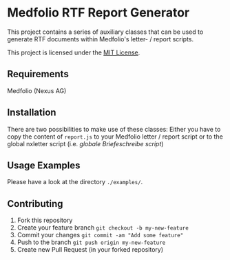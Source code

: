 # Medfolio RTF Report Generator

This project contains a series of auxiliary classes that can be used to generate RTF documents within Medfolio's letter- / report scripts.

This project is licensed under the [MIT License](https://github.com/simplay/medfolio_rtf_report/blob/master/LICENSE).

## Requirements

Medfolio (Nexus AG)

## Installation

There are two possibilities to make use of these classes: Either you have to copy the content of `report.js` to your Medfolio letter / report script or to the global nxletter script (i.e. _globale Briefeschreibe script_)

## Usage Examples

Please have a look at the directory `./examples/`.

## Contributing

1. Fork this repository
2. Create your feature branch `git checkout -b my-new-feature`
3. Commit your changes `git commit -am "Add some feature"`
4. Push to the branch `git push origin my-new-feature`
5. Create new Pull Request (in your forked repository)
